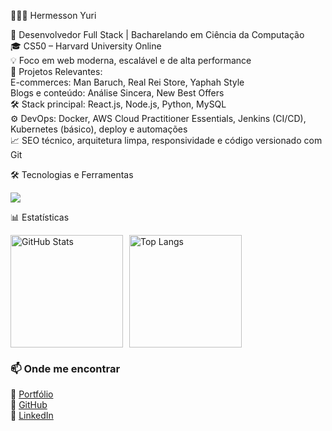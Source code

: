 👨🏻‍💻 Hermesson Yuri
<div>🚀 Desenvolvedor Full Stack | Bacharelando em Ciência da Computação</div>
<div>🎓 CS50 – Harvard University Online</div>
<div>💡 Foco em web moderna, escalável e de alta performance</div>
<div>🔧 Projetos Relevantes:</div>
<div>E-commerces: Man Baruch, Real Rei Store, Yaphah Style</div>
<div>Blogs e conteúdo: Análise Sincera, New Best Offers</div>
<div>🛠️ Stack principal: React.js, Node.js, Python, MySQL</div>
<div>⚙️ DevOps: Docker, AWS Cloud Practitioner Essentials, Jenkins (CI/CD), Kubernetes (básico), deploy e automações</div>
<div>📈 SEO técnico, arquitetura limpa, responsividade e código versionado com Git</div>



        

🛠 Tecnologias e Ferramentas  
<p align="left">
  <img src="https://skillicons.dev/icons?i=html,css,js,ts,react,next,nodejs,python,java,php,mysql,postgres,sqlite,git,docker,jenkins,kubernetes,aws,linux,bash,powershell" />
</p>

📊 Estatísticas  
<div style="display: flex; gap: 10px;">
  <img alt="GitHub Stats" height="180" src="https://github-readme-stats.vercel.app/api?username=Hermessonyurii&show_icons=true&theme=tokyonight&include_all_commits=true&locale=pt-br"/>
  <img alt="Top Langs" height="180" src="https://github-readme-stats.vercel.app/api/top-langs/?username=hermessonyurii&theme=tokyonight&layout=compact&custom_title=Tecnologias&langs_count=9"/>
</div>


<!-- 📫 Onde me encontrar -->
<h3>📫 Onde me encontrar</h3>
<p>
  🔗 <a href="https://hermessonyuri.com/" target="_blank">Portfólio</a><br>
  🔗 <a href="https://github.com/hermessonyurii" target="_blank">GitHub</a><br>
  🔗 <a href="https://www.linkedin.com/in/hermesson-yuri/" target="_blank">LinkedIn</a>
</p>
